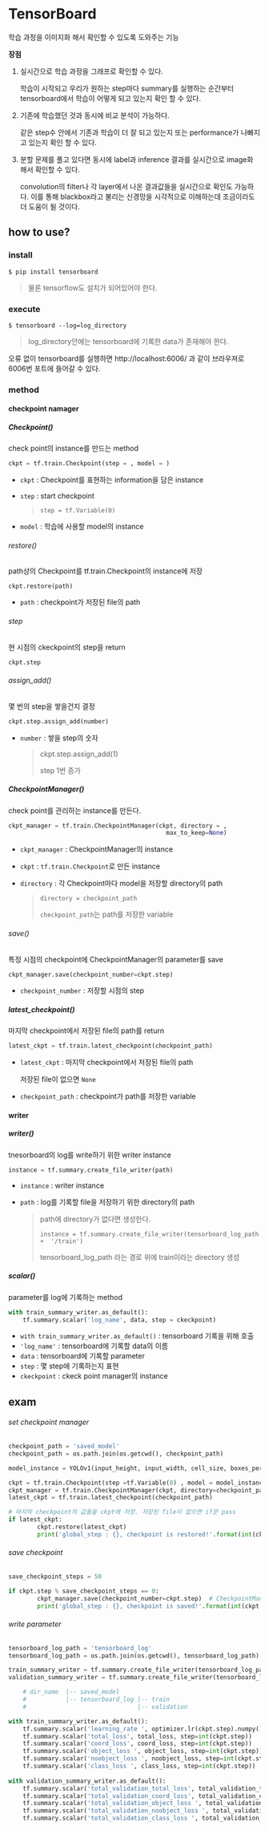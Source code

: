 # TensorBoard

학습 과정을 이미지화 해서 확인할 수 있도록 도와주는 기능

**장점**

1. 실시간으로 학습 과정을 그래프로 확인할 수 있다.

   학습이 시작되고 우리가 원하는 step마다 summary를 실행하는 순간부터 tensorboard에서 학습이 어떻게 되고 있는지 확인 할 수 있다.

2. 기존에 학습했던 것과 동시에 비교 분석이 가능하다.

   같은 step수 안에서 기존과 학습이 더 잘 되고 있는지 또는 performance가 나빠지고 있는지 확인 할 수 있다.

3. 분할 문제를 풀고 있다면 동시에 label과 inference 결과를 실시간으로 image화 해서 확인할 수 있다.

   convolution의 filter나 각 layer에서 나온 결과값들을 실시간으로 확인도 가능하다. 이를 통해 blackbox라고 불리는 신경망을 시각적으로 이해하는데 조금이라도 더 도움이 될 것이다.





## how to use?

### install

```
$ pip install tensorboard
```

> 물론 tensorflow도 설치가 되어있어야 한다.



### execute

```
$ tensorboard --log=log_directory
```

> log_directory안에는 tensorboard에 기록한 data가 존재해야 한다.

오류 없이 tensorboard를 실행하면  http://localhost:6006/ 과 같이 브라우져로 6006번 포트에 들어갈 수 있다.



### method

#### checkpoint namager

##### Checkpoint()

check point의 instance를 만드는 method

```python
ckpt = tf.train.Checkpoint(step = , model = )
```

- `ckpt` : Checkpoint를 표현하는 information을 담은 instance

- `step` : start checkpoint

  > `step = tf.Variable(0)`

- `model` : 학습에 사용할 model의 instance



###### restore()

path상의 Checkpoint를  tf.train.Checkpoint의 instance에 저장

```
ckpt.restore(path)
```

- `path` : checkpoint가 저장된 file의 path



###### step

현 시점의 ckeckpoint의 step을 return

```python
ckpt.step
```



###### assign_add()

몇 번의 step을 쌓을건지 결정

```python
ckpt.step.assign_add(number)
```

- `number` : 쌓을 step의 숫자

  > ckpt.step.assign_add(1)
  >
  > step 1번 증가



##### CheckpointManager()

check point를 관리하는 instance를 만든다.

```python
ckpt_manager = tf.train.CheckpointManager(ckpt, directory = ,
                                            max_to_keep=None)
```

- `ckpt_manager` : CheckpointManager의 instance

- `ckpt` : `tf.train.Checkpoint`로 만든 instance

- `directory` : 각 Checkpoint마다 model을 저장할 directory의 path

  > `directory = checkpoint_path`
  >
  > `checkpoint_path`는 path를 저장한 variable

###### save()

특정 시점의 checkpoint에 CheckpointManager의 parameter를 save

```python
ckpt_manager.save(checkpoint_number=ckpt.step)
```

- `checkpoint_number` : 저장할 시점의 step



##### latest_checkpoint()

마지막 checkpoint에서 저장된 file의 path를 return

```python
latest_ckpt = tf.train.latest_checkpoint(checkpoint_path)
```

- `latest_ckpt` : 마지막 checkpoint에서 저장된 file의 path

  저장된 file이 없으면 `None`

- `checkpoint_path` : checkpoint가 path를 저장한 variable





#### writer

##### writer()

tnesorboard의 log를 write하기 위한 writer instance

```python
instance = tf.summary.create_file_writer(path)
```

- `instance` : writer instance 

- `path` : log를 기록할 file을 저장하기 위한 directory의 path

  > path에 directory가 없다면 생성한다.
  >
  > ```
  > instance = tf.summary.create_file_writer(tensorboard_log_path +  '/train')
  > ```
  >
  > tensorboard_log_path 라는 경로 위에 train이라는 directory 생성

  

##### scalar()

parameter를 log에 기록하는 method

```python
with train_summary_writer.as_default():
    tf.summary.scalar('log_name', data, step = ckeckpoint)
```

- `with train_summary_writer.as_default()` : tensorboard 기록을 위해 호출
- `'log_name'` : tensorboard에 기록할 data의 이름
- `data` : tensorboard에 기록할 parameter
- `step` : 몇 step에 기록하는지 표현
- `ckeckpoint` : ckeck point manager의 instance





## **exam**

###### set checkpoint manager

```python
checkpoint_path = 'saved_model'
checkpoint_path = os.path.join(os.getcwd(), checkpoint_path)

model_instance = YOLOv1(input_height, input_width, cell_size, boxes_per_cell, num_classes)

ckpt = tf.train.Checkpoint(step =tf.Variable(0) , model = model_instance)
ckpt_manager = tf.train.CheckpointManager(ckpt, directory=checkpoint_path, max_to_keep=None)
latest_ckpt = tf.train.latest_checkpoint(checkpoint_path)

# 마지막 checkpoint의 값들을 ckpt에 저장. 저장된 file이 없으면 if문 pass
if latest_ckpt:
		ckpt.restore(latest_ckpt)
		print('global_step : {}, checkpoint is restored!'.format(int(ckpt.step)))
```



###### save checkpoint

```python
save_checkpoint_steps = 50

if ckpt.step % save_checkpoint_steps == 0:
		ckpt_manager.save(checkpoint_number=ckpt.step)  # CheckpointManager의 parameter 저장
		print('global_step : {}, checkpoint is saved!'.format(int(ckpt.step)))
```



###### write parameter

```python
tensorboard_log_path = 'tensorboard_log'
tensorboard_log_path = os.path.join(os.getcwd(), tensorboard_log_path)

train_summary_writer = tf.summary.create_file_writer(tensorboard_log_path +  '/train')   
validation_summary_writer = tf.summary.create_file_writer(tensorboard_log_path +  '/validation')  

	# dir_name	|-- saved_model
	#			|-- tensorboard_log	|-- train
	#								|-- validation

with train_summary_writer.as_default():
	tf.summary.scalar('learning_rate ', optimizer.lr(ckpt.step).numpy(), step=int(ckpt.step))
	tf.summary.scalar('total_loss', total_loss, step=int(ckpt.step))
	tf.summary.scalar('coord_loss', coord_loss, step=int(ckpt.step))
	tf.summary.scalar('object_loss ', object_loss, step=int(ckpt.step))
	tf.summary.scalar('noobject_loss ', noobject_loss, step=int(ckpt.step))
	tf.summary.scalar('class_loss ', class_loss, step=int(ckpt.step))
    
with validation_summary_writer.as_default():
	tf.summary.scalar('total_validation_total_loss', total_validation_total_loss, step=int(ckpt.step))
	tf.summary.scalar('total_validation_coord_loss', total_validation_coord_loss, step=int(ckpt.step))
	tf.summary.scalar('total_validation_object_loss ', total_validation_object_loss, step=int(ckpt.step))
	tf.summary.scalar('total_validation_noobject_loss ', total_validation_noobject_loss, step=int(ckpt.step))
	tf.summary.scalar('total_validation_class_loss ', total_validation_class_loss, step=int(ckpt.step))
```

